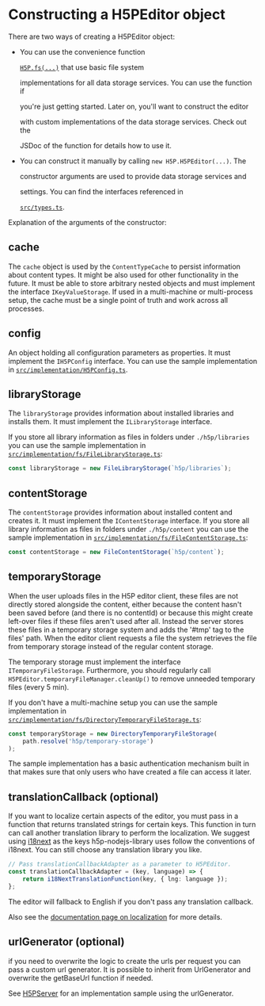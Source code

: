 # Constructing a H5PEditor object

There are two ways of creating a H5PEditor object:

* You can use the convenience function

  [`H5P.fs(...)`](https://github.com/Lumieducation/H5P-Private/tree/464ef52d4301efb9eb1f2f94203b55ef147ffac6/src/implementation/fs/index.ts) that use basic file system

  implementations for all data storage services. You can use the function if

  you're just getting started. Later on, you'll want to construct the editor

  with custom implementations of the data storage services. Check out the

  JSDoc of the function for details how to use it.

* You can construct it manually by calling `new H5P.H5PEditor(...)`. The

  constructor arguments are used to provide data storage services and

  settings. You can find the interfaces referenced in

  [`src/types.ts`](https://github.com/Lumieducation/H5P-Private/tree/464ef52d4301efb9eb1f2f94203b55ef147ffac6/src/types.ts).

Explanation of the arguments of the constructor:

## cache

The `cache` object is used by the `ContentTypeCache` to persist information about content types. It might be also used for other functionality in the future. It must be able to store arbitrary nested objects and must implement the interface `IKeyValueStorage`. If used in a multi-machine or multi-process setup, the cache must be a single point of truth and work across all processes.

## config

An object holding all configuration parameters as properties. It must implement the `IH5PConfig` interface. You can use the sample implementation in [`src/implementation/H5PConfig.ts`](https://github.com/Lumieducation/H5P-Private/tree/464ef52d4301efb9eb1f2f94203b55ef147ffac6/src/implementation/H5PConfig.ts).

## libraryStorage

The `libraryStorage` provides information about installed libraries and installs them. It must implement the `ILibraryStorage` interface.

If you store all library information as files in folders under `./h5p/libraries` you can use the sample implementation in [`src/implementation/fs/FileLibraryStorage.ts`](https://github.com/Lumieducation/H5P-Private/tree/464ef52d4301efb9eb1f2f94203b55ef147ffac6/src/implementation/fs/FileLibraryStorage.ts):

```javascript
const libraryStorage = new FileLibraryStorage(`h5p/libraries`);
```

## contentStorage

The `contentStorage` provides information about installed content and creates it. It must implement the `IContentStorage` interface. If you store all library information as files in folders under `./h5p/content` you can use the sample implementation in [`src/implementation/fs/FileContentStorage.ts`](https://github.com/Lumieducation/H5P-Private/tree/464ef52d4301efb9eb1f2f94203b55ef147ffac6/src/implementation/fs/FileContentStorage.ts):

```javascript
const contentStorage = new FileContentStorage(`h5p/content`);
```

## temporaryStorage

When the user uploads files in the H5P editor client, these files are not directly stored alongside the content, either because the content hasn't been saved before \(and there is no contentId\) or because this might create left-over files if these files aren't used after all. Instead the server stores these files in a temporary storage system and adds the '\#tmp' tag to the files' path. When the editor client requests a file the system retrieves the file from temporary storage instead of the regular content storage.

The temporary storage must implement the interface `ITemporaryFileStorage`. Furthermore, you should regularly call `H5PEditor.temporaryFileManager.cleanUp()` to remove unneeded temporary files \(every 5 min\).

If you don't have a multi-machine setup you can use the sample implementation in [`src/implementation/fs/DirectoryTemporaryFileStorage.ts`](https://github.com/Lumieducation/H5P-Private/tree/464ef52d4301efb9eb1f2f94203b55ef147ffac6/src/implementation/fs/DirectoryTemporaryFileStorage.ts):

```javascript
const temporaryStorage = new DirectoryTemporaryFileStorage(
    path.resolve('h5p/temporary-storage')
);
```

The sample implementation has a basic authentication mechanism built in that makes sure that only users who have created a file can access it later.

## translationCallback \(optional\)

If you want to localize certain aspects of the editor, you must pass in a function that returns translated strings for certain keys. This function in turn can call another translation library to perform the localization. We suggest using [i18next](https://www.npmjs.com/package/i18next) as the keys h5p-nodejs-library uses follow the conventions of i18next. You can still choose any translation library you like.

```typescript
// Pass translationCallbackAdapter as a parameter to H5PEditor.
const translationCallbackAdapter = (key, language) => {
    return i18NextTranslationFunction(key, { lng: language });
};
```

The editor will fallback to English if you don't pass any translation callback.

Also see the [documentation page on localization](localization.md) for more details.

## urlGenerator \(optional\)

if you need to overwrite the logic to create the urls per request you can pass a custom url generator. It is possible to inherit from UrlGenerator and overwrite the getBaseUrl function if needed.

See [H5PServer](https://github.com/BoBiene/H5PServer) for an implementation sample using the urlGenerator.

